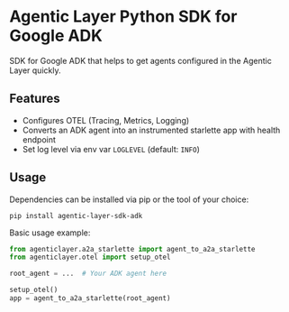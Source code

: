 # Agentic Layer Python SDK for Google ADK

SDK for Google ADK that helps to get agents configured in the Agentic Layer quickly.

## Features

- Configures OTEL (Tracing, Metrics, Logging)
- Converts an ADK agent into an instrumented starlette app with health endpoint
- Set log level via env var `LOGLEVEL` (default: `INFO`)

## Usage

Dependencies can be installed via pip or the tool of your choice:

```shell
pip install agentic-layer-sdk-adk
```

Basic usage example:

```python
from agenticlayer.a2a_starlette import agent_to_a2a_starlette
from agenticlayer.otel import setup_otel

root_agent = ...  # Your ADK agent here

setup_otel()
app = agent_to_a2a_starlette(root_agent)
```

